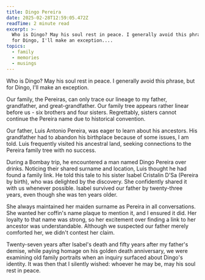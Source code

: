 ```yaml
---
title: Dingo Pereira
date: 2025-02-28T12:59:05.472Z
readTime: 2 minute read
excerpt: >-
  Who is Dingo? May his soul rest in peace. I generally avoid this phrase, but
  for Dingo, I'll make an exception....
topics:
  - family
  - memories
  - musings
---
```

Who is Dingo? May his soul rest in peace. I generally avoid this phrase, but for Dingo, I'll make an exception.
 
 Our family, the Pereiras, can only trace our lineage to my father, grandfather, and great-grandfather. Our family tree appears rather linear before us - six brothers and four sisters. Regrettably, sisters cannot continue the Pereira name due to historical convention.
 
 Our father, Luis Antonio Pereira, was eager to learn about his ancestors. His grandfather had to abandon his birthplace because of some issues, I am told. Luis frequently visited his ancestral land, seeking connections to the Pereira family tree with no success.
 
 During a Bombay trip, he encountered a man named Dingo Pereira over drinks. Noticing their shared surname and location, Luis thought he had found a family link. He told this tale to his sister Isabel Cristalin D'Sa (Pereira by birth), who was delighted by the discovery. She confidently shared it with us whenever possible. Isabel survived our father by twenty-three years, even though she was ten years older.
 
 She always maintained her maiden surname as Pereira in all conversations. She wanted her coffin's name plaque to mention it, and I ensured it did. Her loyalty to that name was strong, so her excitement over finding a link to her ancestor was understandable. Although we suspected our father merely comforted her, we didn't contest her claim.
 
 Twenty-seven years after Isabel's death and fifty years after my father's demise, while paying homage on his golden death anniversary, we were examining old family portraits when an inquiry surfaced about Dingo's identity. It was then that I silently wished: whoever he may be, may his soul rest in peace.
